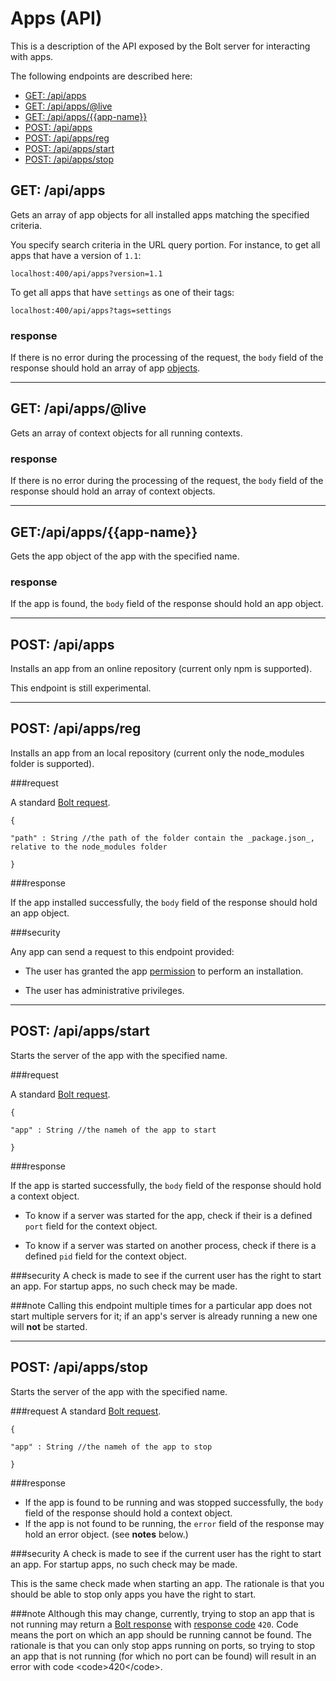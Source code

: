 # Apps \(API\)

This is a description of the API exposed by the Bolt server for interacting with apps.

The following endpoints are described here:

* [GET: \/api\/apps](#get-apiapps)
* [GET: \/api\/apps\/@live](#get-apiappslive)
* [GET: \/api\/apps\/{{app-name}}](#getapiappsapp-name)
* [POST: \/api\/apps](#post-apiapps)
* [POST: \/api\/apps\/reg](#post-apiappsreg)
* [POST: \/api\/apps\/start](#post-apiappsstart)
* [POST: \/api\/apps\/stop](#post-apiappsstop)

## GET: \/api\/apps
Gets an array of app objects for all installed apps matching the specified criteria.

You specify search criteria in the URL query portion. For instance, to get all apps that have a version of `1.1`:

`localhost:400/api/apps?version=1.1`

To get all apps that have `settings` as one of their tags:

`localhost:400/api/apps?tags=settings`

### response

If there is no error during the processing of the request, the `body` field of the response should hold an array of app [objects](objects.md).

---

## GET: \/api\/apps\/@live
Gets an array of context objects for all running contexts.

### response

If there is no error during the processing of the request, the `body` field of the response should hold an array of context objects.

---


## GET:\/api\/apps\/{{app-name}}

Gets the app object of the app with the specified name.

### response

If the app is found, the `body` field of the response should hold an app object.

---

## POST: \/api\/apps

Installs an app from an online repository \(current only npm is supported\).

This endpoint is still experimental.

---

## POST: \/api\/apps\/reg

Installs an app from an local repository \(current only the node\_modules folder is supported\).

###request

A standard [Bolt request](bolt-request.md).

`{`

`"path" : String //the path of the folder contain the _package.json_, relative to the node_modules folder`

`}`

###response

If the app installed successfully, the `body` field of the response should hold an app object.

###security

Any app can send a request to this endpoint provided:

* The user has granted the app [permission](user-permissions.md) to perform an installation.

* The user has administrative privileges.

---

## POST: \/api\/apps\/start

Starts the server of the app with the specified name.

###request

A standard [Bolt request](bolt-request.md).

`{` 

`"app" : String //the nameh of the app to start`

`}`

###response

If the app is started successfully, the `body` field of the response should hold a context object.
* To know if a server was started for the app, check if their is a defined `port` field for the context object.

* To know if a server was started on another process, check if there is a defined `pid` field for the context object.

###security
A check is made to see if the current user has the right to start an app. For startup apps, no such check may be made.

###note
Calling this endpoint multiple times for a particular app does not start multiple servers for it; if an app's server is already running a new one will **not** be started.

---

## POST: \/api\/apps\/stop
Starts the server of the app with the specified name.

###request
A standard [Bolt request](bolt-request.md).

`{`

`"app" : String //the nameh of the app to stop`

`}`

###response
* If the app is found to be running and was stopped successfully, the `body` field of the response should hold a context object.
* If the app is not found to be running, the `error` field of the response may hold an error object. (see **notes** below.)

###security
A check is made to see if the current user has the right to start an app. For startup apps, no such check may be made.

This is the same check made when starting an app. The rationale is that you should be able to stop only apps you have the right to start.

###note
Although this may change, currently, trying to stop an app that is not running may return a [Bolt response](bolt-response.md) with [response code](bolt-response-codes.md) `420`. Code  means the port on which an app should be running cannot be found. The rationale is that you can only stop apps running on ports, so trying to stop an app that is not running \(for which no port can be found\) will result in an error with code &lt;code&gt;420&lt;\/code&gt;.


